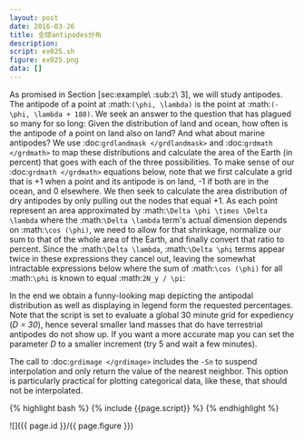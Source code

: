 ```yaml
---
layout: post
date: 2016-03-26
title: 全球antipodes分布
description:
script: ex025.sh
figure: ex025.png
data: []
---
```


As promised in Section [sec:example\ :sub:`2`\ 3], we will study
antipodes. The antipode of a point at :math:`(\phi, \lambda)` is the
point at :math:`(-\phi, \lambda + 180)`. We seek an answer to the
question that has plagued so many for so long: Given the distribution of
land and ocean, how often is the antipode of a point on land also on
land? And what about marine antipodes? We use :doc:`grdlandmask </grdlandmask>` and
:doc:`grdmath </grdmath>` to map these distributions and
calculate the area of the Earth (in percent) that goes with each of the
three possibilities. To make sense of our
:doc:`grdmath </grdmath>` equations below, note that we
first calculate a grid that is +1 when a point and its antipode is on
land, -1 if both are in the ocean, and 0 elsewhere. We then seek to
calculate the area distribution of dry antipodes by only pulling out the
nodes that equal +1. As each point represent an area approximated by
:math:`\Delta \phi \times \Delta \lambda` where the
:math:`\Delta \lambda` term's actual dimension depends on
:math:`\cos (\phi)`, we need to allow for that shrinkage, normalize our
sum to that of the whole area of the Earth, and finally convert that
ratio to percent. Since the :math:`\Delta \lambda`, :math:`\Delta \phi`
terms appear twice in these expressions they cancel out, leaving the
somewhat intractable expressions below where the sum of
:math:`\cos (\phi)` for all :math:`\phi` is known to equal :math:`2N_y / \pi`:

In the end we obtain a funny-looking map depicting the antipodal
distribution as well as displaying in legend form the requested
percentages. Note that the script is
set to evaluate a global 30 minute grid for expediency (*D = 30*),
hence several smaller land masses that do have terrestrial antipodes do
not show up. If you want a more accurate map you can set the parameter
*D* to a smaller increment (try 5 and wait a few minutes).

The call to :doc:`grdimage </grdimage>` includes the
``-Sn`` to suspend interpolation and only return the value of the
nearest neighbor. This option is particularly practical for plotting
categorical data, like these, that should not be interpolated.

{% highlight bash %}
{% include {{page.script}} %}
{% endhighlight %}

![]({{ page.id }}/{{ page.figure }})
